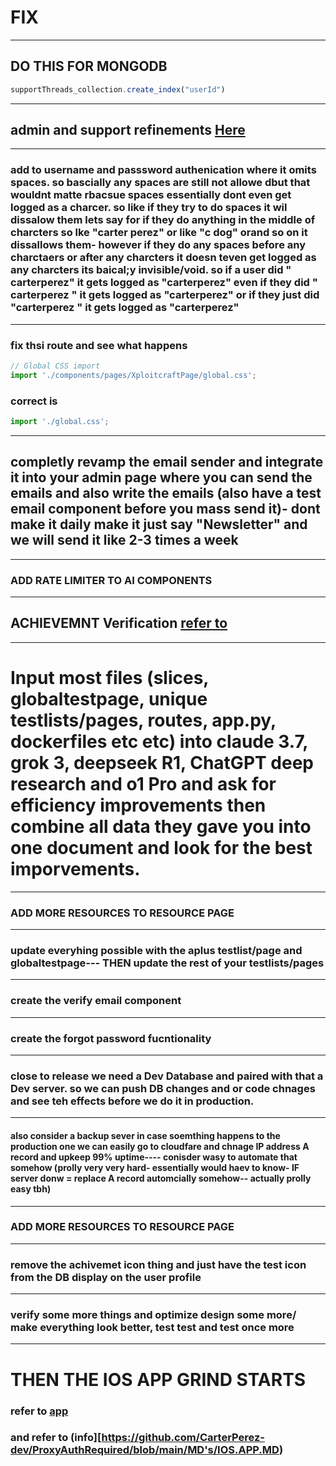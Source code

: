 # FIX
---
## DO THIS FOR MONGODB
```js
supportThreads_collection.create_index("userId")
```
---
## admin and support refinements [Here](https://github.com/CarterPerez-dev/ProxyAuthRequired/blob/main/MD's/admin-support.md)
---
### add to username and passsword authenication where it omits spaces. so bascially any spaces are still not allowe dbut that wouldnt matte rbacsue spaces essentially dont even get logged as a charcer. so like if they try to do spaces it wil dissalow them lets say for if they do anything in the middle of charcters so lke "carter perez" or like "c dog" orand so on it dissallows them- however if they do any spaces before any charctaers or after any charcters it doesn teven get logged as any charcters its baical;y invisible/void. so if a user did " carterperez" it gets logged as "carterperez" even if they did " carterperez " it gets logged as "carterperez" or if they just did "carterperez " it gets logged as "carterperez" 
---
### fix thsi route and see what happens
```js
// Global CSS import
import './components/pages/XploitcraftPage/global.css';
```
### correct is 
```js
import './global.css';
```
---
## completly revamp the email sender and integrate it into your admin page where you can send the emails and also write the emails (also have a test email component before you mass send it)- dont make it daily make it just say "Newsletter" and we will send it like 2-3 times a week
---
### ADD RATE LIMITER TO AI COMPONENTS
-----
## ACHIEVEMNT Verification [refer to](https://github.com/CarterPerez-dev/ProxyAuthRequired/blob/main/Mongo-Inputs/TestUsers.js)
---
# Input most files (slices, globaltestpage, unique testlists/pages, routes, app.py, dockerfiles etc etc) into claude 3.7, grok 3, deepseek R1, ChatGPT deep research and o1 Pro and ask for efficiency improvements then combine all data they gave you into one document and look for the best imporvements.
---
### ADD MORE RESOURCES TO RESOURCE PAGE
----
### update everyhing possible with the aplus testlist/page and globaltestpage--- THEN update the rest of your testlists/pages
---
### create the verify email component
---
### create the forgot password fucntionality
---
### close to release we need a Dev Database and paired with that a Dev server. so we can push DB changes and or code chnages and see teh effects before we do it in production. 
----
#### also consider a backup sever in case soemthing happens to the production one we can easily go to cloudfare and chnage IP address A record and upkeep 99% uptime---- conisder wasy to automate that somehow (prolly very very hard- essentially would haev to know- IF server donw = replace A record automcially somehow-- actually prolly easy tbh)
---
### ADD MORE RESOURCES TO RESOURCE PAGE
---
### remove the achivemet icon thing and just have the test icon from the DB display on the user profile
---
### verify some more things and optimize design some more/ make everything look better, test test and test once more
----
# THEN THE IOS APP GRIND STARTS
### refer to [app](https://github.com/CarterPerez-dev/ProxyAuthRequired/blob/main/IOS.MD)
### and refer to (info][https://github.com/CarterPerez-dev/ProxyAuthRequired/blob/main/MD's/IOS.APP.MD)





